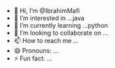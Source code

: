 - 👋 Hi, I’m @IbrahimMafi
- 👀 I’m interested in ...java
- 🌱 I’m currently learning ...python
- 💞️ I’m looking to collaborate on ...
- 📫 How to reach me ...
- 😄 Pronouns: ...
- ⚡ Fun fact: ...

<!---
IbrahimMafi/IbrahimMafi is a ✨ special ✨ repository because its `README.md` (this file) appears on your GitHub profile.
You can click the Preview link to take a look at your changes.
--->
